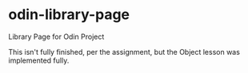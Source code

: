 # odin-library-page
Library Page for Odin Project

This isn't fully finished, per the assignment, but the Object lesson was implemented fully.
